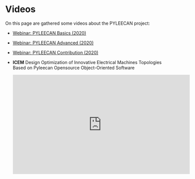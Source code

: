 Videos
======

On this page are gathered some videos about the PYLEECAN project:

* [Webinar: PYLEECAN Basics (2020)](webinar_1/md)
* [Webinar: PYLEECAN Advanced (2020)](webinar_2/md)
* [Webinar: PYLEECAN Contribution (2020)](webinar_3/md)

* **ICEM** Design Optimization of Innovative Electrical Machines Topologies Based on Pyleecan Opensource Object-Oriented Software
    <iframe width="560" height="315" src="https://www.youtube.com/embed/Zr9Oe3pYYTk" frameborder="0" allow="accelerometer; autoplay;clipboard-write; encrypted-media; gyroscope; picture-in-picture" allowfullscreen></iframe>
